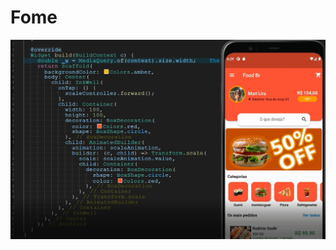 # Fome

[![Watch the video](https://github.com/iBy3l/fome/blob/main/video/apre.jpg)](https://github.com/iBy3l/fome/blob/main/video/apre.mp4)

